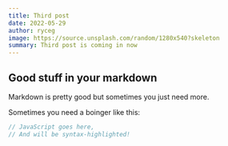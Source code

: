 ```yaml
---
title: Third post
date: 2022-05-29
author: ryceg
image: https://source.unsplash.com/random/1280x540?skeleton
summary: Third post is coming in now
---
```


## Good stuff in your markdown

Markdown is pretty good but sometimes you just need more.

Sometimes you need a boinger like this:

```js
// JavaScript goes here,
// And will be syntax-highlighted!
```